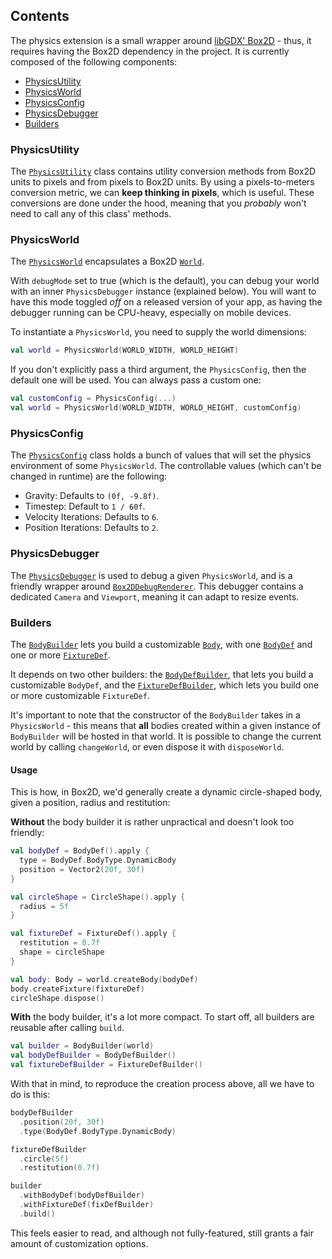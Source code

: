 ## Contents
The physics extension is a small wrapper around [libGDX' Box2D](https://github.com/libgdx/libgdx/wiki/Box2d) - thus, it requires having the Box2D dependency in the project. It is currently composed of the following components:

- [PhysicsUtility](#physicsutility)
- [PhysicsWorld](#physicsworld)
- [PhysicsConfig](#physicsconfig)
- [PhysicsDebugger](#physicsdebugger)
- [Builders](#builders)

### PhysicsUtility
The [`PhysicsUtility`](https://github.com/ImXico/Cyberpunk/blob/master/physics/src/main/kotlin/cyberpunk/physics/PhysicsUtility.kt) class contains utility conversion methods from Box2D units to pixels and from pixels to Box2D units. By using a pixels-to-meters conversion metric, we can **keep thinking in pixels**, which is useful. These conversions are done under the hood, meaning that you *probably* won't need to call any of this class' methods.

### PhysicsWorld
The [`PhysicsWorld`](https://github.com/ImXico/Cyberpunk/blob/master/physics/src/main/kotlin/cyberpunk/physics/PhysicsWorld.kt) encapsulates a Box2D [`World`](https://libgdx.badlogicgames.com/nightlies/docs/api/com/badlogic/gdx/physics/box2d/World.html). 

With `debugMode` set to true (which is the default), you can debug your world with an inner `PhysicsDebugger` instance (explained below). You will want to have this mode toggled *off* on a released version of your app, as having the debugger running can be CPU-heavy, especially on mobile devices.

To instantiate a `PhysicsWorld`, you need to supply the world dimensions:
```kotlin
val world = PhysicsWorld(WORLD_WIDTH, WORLD_HEIGHT)
```

If you don't explicitly pass a third argument, the `PhysicsConfig`, then the default one will be used. You can always pass a custom one:
```kotlin
val customConfig = PhysicsConfig(...)
val world = PhysicsWorld(WORLD_WIDTH, WORLD_HEIGHT, customConfig)
```

### PhysicsConfig
The [`PhysicsConfig`](https://github.com/ImXico/Cyberpunk/blob/master/physics/src/main/kotlin/cyberpunk/physics/PhysicsConfig.kt) class holds a bunch of values that will set the physics environment of some `PhysicsWorld`. The controllable values (which can't be changed in runtime) are the following:

- Gravity: Defaults to `(0f, -9.8f)`.
- Timestep: Default to `1 / 60f`.
- Velocity Iterations: Defaults to `6`.
- Position Iterations: Defaults to `2`.

### PhysicsDebugger
The [`PhysicsDebugger`](https://github.com/ImXico/Cyberpunk/blob/master/physics/src/main/kotlin/cyberpunk/physics/PhysicsDebugger.kt) is used to debug a given `PhysicsWorld`, and is a friendly wrapper around [`Box2DDebugRenderer`](https://libgdx.badlogicgames.com/nightlies/docs/api/com/badlogic/gdx/physics/box2d/Box2DDebugRenderer.html). This debugger contains a dedicated `Camera` and `Viewport`, meaning it can adapt to resize events.

### Builders
The [`BodyBuilder`](https://github.com/ImXico/Cyberpunk/blob/master/physics/src/main/kotlin/cyberpunk/physics/builder/BodyBuilder.kt) lets you build a customizable [`Body`](https://libgdx.badlogicgames.com/ci/nightlies/docs/api/com/badlogic/gdx/physics/box2d/Body.html), with one [`BodyDef`](https://libgdx.badlogicgames.com/ci/nightlies/docs/api/com/badlogic/gdx/physics/box2d/BodyDef.html) and one or more [`FixtureDef`](https://libgdx.badlogicgames.com/ci/nightlies/docs/api/com/badlogic/gdx/physics/box2d/FixtureDef.html).

It depends on two other builders: the [`BodyDefBuilder`](https://github.com/ImXico/Cyberpunk/blob/master/physics/src/main/kotlin/cyberpunk/physics/builder/BodyDefBuilder.kt), that lets you build a customizable `BodyDef`, and the [`FixtureDefBuilder`](https://github.com/ImXico/Cyberpunk/blob/master/physics/src/main/kotlin/cyberpunk/physics/builder/FixtureDefBuilder.kt), which lets you build one or more customizable `FixtureDef`.

It's important to note that the constructor of the `BodyBuilder` takes in a `PhysicsWorld` - this means that **all** bodies created within a given instance of `BodyBuilder` will be hosted in that world. It is possible to change the current world by calling `changeWorld`, or even dispose it with `disposeWorld`.

#### Usage

This is how, in Box2D, we'd generally create a dynamic circle-shaped body, given a position, radius and restitution:

**Without** the body builder it is rather unpractical and doesn't look too friendly:

```kotlin
val bodyDef = BodyDef().apply {
  type = BodyDef.BodyType.DynamicBody
  position = Vector2(20f, 30f)
}

val circleShape = CircleShape().apply {
  radius = 5f
}

val fixtureDef = FixtureDef().apply {
  restitution = 0.7f
  shape = circleShape
}

val body: Body = world.createBody(bodyDef)
body.createFixture(fixtureDef)
circleShape.dispose()
```

**With** the body builder, it's a lot more compact. To start off, all builders are reusable after calling `build`.

```kotlin
val builder = BodyBuilder(world)
val bodyDefBuilder = BodyDefBuilder()
val fixtureDefBuilder = FixtureDefBuilder()
```

With that in mind, to reproduce the creation process above, all we have to do is this:
```kotlin
bodyDefBuilder
  .position(20f, 30f)
  .type(BodyDef.BodyType.DynamicBody)

fixtureDefBuilder
  .circle(5f)
  .restitution(0.7f)

builder
  .withBodyDef(bodyDefBuilder)
  .withFixtureDef(fixDefBuilder)
  .build()
```

This feels easier to read, and although not fully-featured, still grants a fair amount of customization options.
